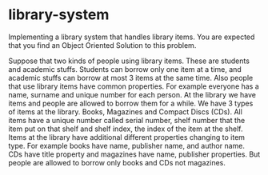 # library-system
Implementing a library system that handles library items. You are expected that you find an Object Oriented Solution to this problem.

Suppose that two kinds of people using library items. These are students and academic stuffs.
Students can borrow only one item at a time, and academic stuffs can borrow at most 3 items
at the same time. Also people that use library items have common properties. For example
everyone has a name, surname and unique number for each person.
At the library we have items and people are allowed to borrow them for a while. We have 3
types of items at the library. Books, Magazines and Compact Discs (CDs). All items have a
unique number called serial number, shelf number that the item put on that shelf and shelf
index, the index of the item at the shelf. Items at the library have additional different
properties changing to item type. For example books have name, publisher name, and author
name. CDs have title property and magazines have name, publisher properties. But people are
allowed to borrow only books and CDs not magazines.
